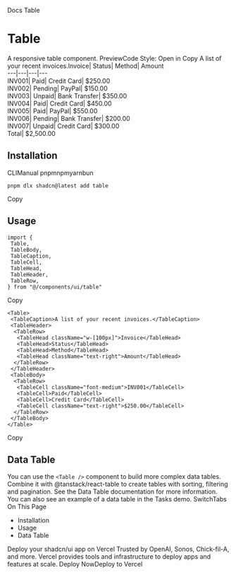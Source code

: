 Docs
Table
# Table
A responsive table component.
PreviewCode
Style: 
Open in Copy
A list of your recent invoices.Invoice| Status| Method| Amount  
---|---|---|---  
INV001| Paid| Credit Card| $250.00  
INV002| Pending| PayPal| $150.00  
INV003| Unpaid| Bank Transfer| $350.00  
INV004| Paid| Credit Card| $450.00  
INV005| Paid| PayPal| $550.00  
INV006| Pending| Bank Transfer| $200.00  
INV007| Unpaid| Credit Card| $300.00  
Total| $2,500.00  
## Installation
CLIManual
pnpmnpmyarnbun
```
pnpm dlx shadcn@latest add table

```

Copy
## Usage
```
import {
 Table,
 TableBody,
 TableCaption,
 TableCell,
 TableHead,
 TableHeader,
 TableRow,
} from "@/components/ui/table"
```
Copy
```
<Table>
 <TableCaption>A list of your recent invoices.</TableCaption>
 <TableHeader>
  <TableRow>
   <TableHead className="w-[100px]">Invoice</TableHead>
   <TableHead>Status</TableHead>
   <TableHead>Method</TableHead>
   <TableHead className="text-right">Amount</TableHead>
  </TableRow>
 </TableHeader>
 <TableBody>
  <TableRow>
   <TableCell className="font-medium">INV001</TableCell>
   <TableCell>Paid</TableCell>
   <TableCell>Credit Card</TableCell>
   <TableCell className="text-right">$250.00</TableCell>
  </TableRow>
 </TableBody>
</Table>
```
Copy
## Data Table
You can use the `<Table />` component to build more complex data tables. Combine it with @tanstack/react-table to create tables with sorting, filtering and pagination.
See the Data Table documentation for more information.
You can also see an example of a data table in the Tasks demo.
SwitchTabs
On This Page
  * Installation
  * Usage
  * Data Table


Deploy your shadcn/ui app on Vercel
Trusted by OpenAI, Sonos, Chick-fil-A, and more.
Vercel provides tools and infrastructure to deploy apps and features at scale.
Deploy NowDeploy to Vercel

